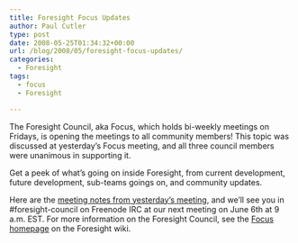 ```yaml
---
title: Foresight Focus Updates
author: Paul Cutler
type: post
date: 2008-05-25T01:34:32+00:00
url: /blog/2008/05/foresight-focus-updates/
categories:
  - Foresight
tags:
  - focus
  - Foresight

---
```

The Foresight Council, aka Focus, which holds bi-weekly meetings on Fridays, is opening the meetings to all community members! This topic was discussed at yesterday&#8217;s Focus meeting, and all three council members were unanimous in supporting it.

Get a peek of what&#8217;s going on inside Foresight, from current development, future development, sub-teams goings on, and community updates.

Here are the [meeting notes from yesterday&#8217;s meeting][1], and we&#8217;ll see you in #foresight-council on Freenode IRC at our next meeting on June 6th at 9 a.m. EST. For more information on the Foresight Council, see the [Focus homepage][2] on the Foresight wiki.

 [1]: https://wiki.foresightlinux.org//x/IYBF
 [2]: https://wiki.foresightlinux.org/display/community/Focus